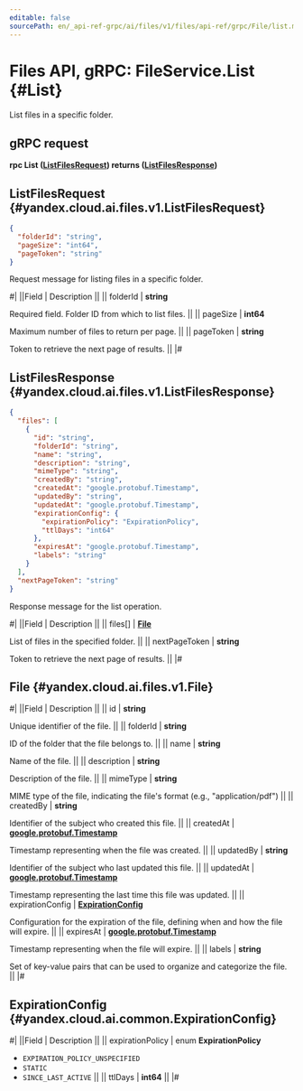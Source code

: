 ```yaml
---
editable: false
sourcePath: en/_api-ref-grpc/ai/files/v1/files/api-ref/grpc/File/list.md
---
```


# Files API, gRPC: FileService.List {#List}

List files in a specific folder.

## gRPC request

**rpc List ([ListFilesRequest](#yandex.cloud.ai.files.v1.ListFilesRequest)) returns ([ListFilesResponse](#yandex.cloud.ai.files.v1.ListFilesResponse))**

## ListFilesRequest {#yandex.cloud.ai.files.v1.ListFilesRequest}

```json
{
  "folderId": "string",
  "pageSize": "int64",
  "pageToken": "string"
}
```

Request message for listing files in a specific folder.

#|
||Field | Description ||
|| folderId | **string**

Required field. Folder ID from which to list files. ||
|| pageSize | **int64**

Maximum number of files to return per page. ||
|| pageToken | **string**

Token to retrieve the next page of results. ||
|#

## ListFilesResponse {#yandex.cloud.ai.files.v1.ListFilesResponse}

```json
{
  "files": [
    {
      "id": "string",
      "folderId": "string",
      "name": "string",
      "description": "string",
      "mimeType": "string",
      "createdBy": "string",
      "createdAt": "google.protobuf.Timestamp",
      "updatedBy": "string",
      "updatedAt": "google.protobuf.Timestamp",
      "expirationConfig": {
        "expirationPolicy": "ExpirationPolicy",
        "ttlDays": "int64"
      },
      "expiresAt": "google.protobuf.Timestamp",
      "labels": "string"
    }
  ],
  "nextPageToken": "string"
}
```

Response message for the list operation.

#|
||Field | Description ||
|| files[] | **[File](#yandex.cloud.ai.files.v1.File)**

List of files in the specified folder. ||
|| nextPageToken | **string**

Token to retrieve the next page of results. ||
|#

## File {#yandex.cloud.ai.files.v1.File}

#|
||Field | Description ||
|| id | **string**

Unique identifier of the file. ||
|| folderId | **string**

ID of the folder that the file belongs to. ||
|| name | **string**

Name of the file. ||
|| description | **string**

Description of the file. ||
|| mimeType | **string**

MIME type of the file, indicating the file's format (e.g., "application/pdf") ||
|| createdBy | **string**

Identifier of the subject who created this file. ||
|| createdAt | **[google.protobuf.Timestamp](https://developers.google.com/protocol-buffers/docs/reference/google.protobuf#timestamp)**

Timestamp representing when the file was created. ||
|| updatedBy | **string**

Identifier of the subject who last updated this file. ||
|| updatedAt | **[google.protobuf.Timestamp](https://developers.google.com/protocol-buffers/docs/reference/google.protobuf#timestamp)**

Timestamp representing the last time this file was updated. ||
|| expirationConfig | **[ExpirationConfig](#yandex.cloud.ai.common.ExpirationConfig)**

Configuration for the expiration of the file, defining when and how the file will expire. ||
|| expiresAt | **[google.protobuf.Timestamp](https://developers.google.com/protocol-buffers/docs/reference/google.protobuf#timestamp)**

Timestamp representing when the file will expire. ||
|| labels | **string**

Set of key-value pairs that can be used to organize and categorize the file. ||
|#

## ExpirationConfig {#yandex.cloud.ai.common.ExpirationConfig}

#|
||Field | Description ||
|| expirationPolicy | enum **ExpirationPolicy**

- `EXPIRATION_POLICY_UNSPECIFIED`
- `STATIC`
- `SINCE_LAST_ACTIVE` ||
|| ttlDays | **int64** ||
|#